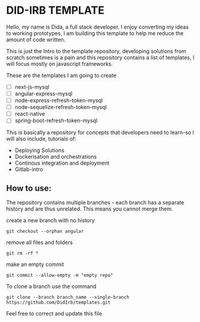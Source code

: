 # DID-IRB TEMPLATE

Hello, my name is Dida, a full stack developer. I enjoy converting my ideas to working prototypes, I am building this template to help me reduce the amount of code written.

This is just the Intro to the template repository, developing solutions from scratch sometimes is a pain and this repository contains a list of templates, I will focus mostly on javascript frameworks.

These are the templates I am going to create

- [ ] next-js-mysql
- [ ] angular-express-mysql
- [ ] node-express-refresh-token-mysql
- [ ] node-sequelize-refresh-token-mysql
- [ ] react-native
- [ ] spring-boot-refresh-token-mysql

This is basically a repository for concepts that developers need to learn-so I will also include, tutorials of:

- Deploying Solutions
- Dockerisation and orchestrations
- Continous integration and deployment
- Gitlab-intro

## How to use:

The repository contains multiple branches - each branch has a separate history and are thus unrelated. This means you cannot merge them.

create a new branch with no history

    git checkout --orphan angular 

remove all files and folders

    git rm -rf * 

make an empty commit

    git commit --allow-empty -m "empty repo" 

To clone a branch use the command

    git clone --branch branch_name --single-branch https://github.com/DidIrb/templates.git

Feel free to correct and update this file

